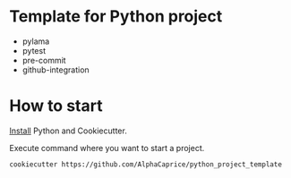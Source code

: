 # Template for Python project

- pylama
- pytest
- pre-commit
- github-integration

# How to start

[Install](https://cookiecutter.readthedocs.io/en/1.7.2/installation.html) Python and Cookiecutter.

Execute command where you want to start a project.
```
cookiecutter https://github.com/AlphaCaprice/python_project_template
```
